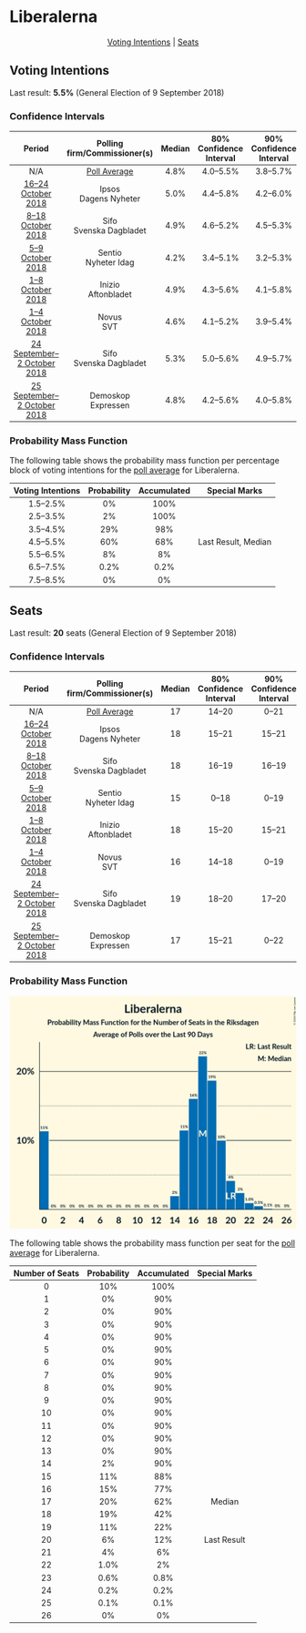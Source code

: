 # Liberalerna

<p align="center"><a href="#voting-intentions">Voting Intentions</a> | <a href="#seats">Seats</a></p>

## Voting Intentions

Last result: **5.5%** (General Election of 9 September 2018)

### Confidence Intervals

| Period     | Polling firm/Commissioner(s) | Median | 80% Confidence Interval | 90% Confidence Interval | 95% Confidence Interval | 99% Confidence Interval |
|:----------:|:----------------:|:-----------:|:-----------------------:|:-----------------------:|:-----------------------:|:-----------------------:|
| N/A | [Poll Average](average.html) | 4.8% | 4.0–5.5% | 3.8–5.7% | 3.6–5.9% | 3.1–6.3% |
| [16–24 October 2018](2018-10-24-Ipsos.html) | Ipsos <br> Dagens Nyheter | 5.0% | 4.4–5.8% | 4.2–6.0% | 4.0–6.2% | 3.7–6.6% |
| [8–18 October 2018](2018-10-18-Sifo.html) | Sifo <br> Svenska Dagbladet | 4.9% | 4.6–5.2% | 4.5–5.3% | 4.5–5.4% | 4.3–5.5% |
| [5–9 October 2018](2018-10-09-Sentio.html) | Sentio <br> Nyheter Idag | 4.2% | 3.4–5.1% | 3.2–5.3% | 3.1–5.6% | 2.8–6.1% |
| [1–8 October 2018](2018-10-08-Inizio.html) | Inizio <br> Aftonbladet | 4.9% | 4.3–5.6% | 4.1–5.8% | 4.0–6.0% | 3.7–6.4% |
| [1–4 October 2018](2018-10-04-Novus.html) | Novus <br> SVT | 4.6% | 4.1–5.2% | 3.9–5.4% | 3.8–5.5% | 3.6–5.9% |
| [24 September–2 October 2018](2018-10-02-Sifo.html) | Sifo <br> Svenska Dagbladet | 5.3% | 5.0–5.6% | 4.9–5.7% | 4.8–5.8% | 4.7–6.0% |
| [25 September–2 October 2018](2018-10-02-Demoskop.html) | Demoskop <br> Expressen | 4.8% | 4.2–5.6% | 4.0–5.8% | 3.9–6.0% | 3.6–6.4% |

### Probability Mass Function

The following table shows the probability mass function per percentage block of voting intentions for the [poll average](average.html) for Liberalerna.

| Voting Intentions | Probability | Accumulated | Special Marks |
|:-----------------:|:-----------:|:-----------:|:-------------:|
| 1.5–2.5% | 0% | 100% |  |
| 2.5–3.5% | 2% | 100% |  |
| 3.5–4.5% | 29% | 98% |  |
| 4.5–5.5% | 60% | 68% | Last Result, Median |
| 5.5–6.5% | 8% | 8% |  |
| 6.5–7.5% | 0.2% | 0.2% |  |
| 7.5–8.5% | 0% | 0% |  |


## Seats

Last result: **20** seats (General Election of 9 September 2018)

### Confidence Intervals

| Period     | Polling firm/Commissioner(s) | Median | 80% Confidence Interval | 90% Confidence Interval | 95% Confidence Interval | 99% Confidence Interval |
|:----------:|:----------------:|:------:|:-----------------------:|:-----------------------:|:-----------------------:|:-----------------------:|
| N/A | [Poll Average](average.html) | 17 | 14–20 | 0–21 | 0–21 | 0–23 |
| [16–24 October 2018](2018-10-24-Ipsos.html) | Ipsos <br> Dagens Nyheter | 18 | 15–21 | 15–21 | 0–22 | 0–23 |
| [8–18 October 2018](2018-10-18-Sifo.html) | Sifo <br> Svenska Dagbladet | 18 | 16–19 | 16–19 | 16–19 | 15–20 |
| [5–9 October 2018](2018-10-09-Sentio.html) | Sentio <br> Nyheter Idag | 15 | 0–18 | 0–19 | 0–20 | 0–21 |
| [1–8 October 2018](2018-10-08-Inizio.html) | Inizio <br> Aftonbladet | 18 | 15–20 | 15–21 | 0–21 | 0–23 |
| [1–4 October 2018](2018-10-04-Novus.html) | Novus <br> SVT | 16 | 14–18 | 0–19 | 0–20 | 0–21 |
| [24 September–2 October 2018](2018-10-02-Sifo.html) | Sifo <br> Svenska Dagbladet | 19 | 18–20 | 17–20 | 17–21 | 17–21 |
| [25 September–2 October 2018](2018-10-02-Demoskop.html) | Demoskop <br> Expressen | 17 | 15–21 | 0–22 | 0–22 | 0–24 |

### Probability Mass Function

![Graph with seats probability mass function not yet produced](average-seats-pmf-liberalerna.png "Seats Probability Mass Function")

The following table shows the probability mass function per seat for the [poll average](average.html) for Liberalerna.

| Number of Seats | Probability | Accumulated | Special Marks |
|:---------------:|:-----------:|:-----------:|:-------------:|
| 0 | 10% | 100% |  |
| 1 | 0% | 90% |  |
| 2 | 0% | 90% |  |
| 3 | 0% | 90% |  |
| 4 | 0% | 90% |  |
| 5 | 0% | 90% |  |
| 6 | 0% | 90% |  |
| 7 | 0% | 90% |  |
| 8 | 0% | 90% |  |
| 9 | 0% | 90% |  |
| 10 | 0% | 90% |  |
| 11 | 0% | 90% |  |
| 12 | 0% | 90% |  |
| 13 | 0% | 90% |  |
| 14 | 2% | 90% |  |
| 15 | 11% | 88% |  |
| 16 | 15% | 77% |  |
| 17 | 20% | 62% | Median |
| 18 | 19% | 42% |  |
| 19 | 11% | 22% |  |
| 20 | 6% | 12% | Last Result |
| 21 | 4% | 6% |  |
| 22 | 1.0% | 2% |  |
| 23 | 0.6% | 0.8% |  |
| 24 | 0.2% | 0.2% |  |
| 25 | 0.1% | 0.1% |  |
| 26 | 0% | 0% |  |


